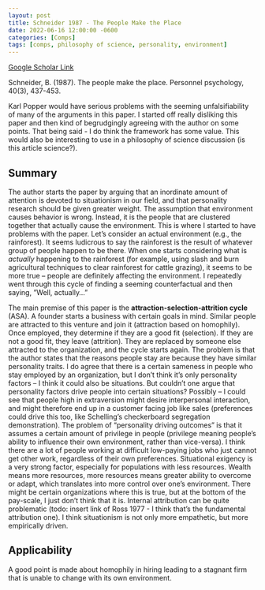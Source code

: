 ```yaml
---
layout: post
title: Schneider 1987 - The People Make the Place
date: 2022-06-16 12:00:00 -0600
categories: [Comps]
tags: [comps, philosophy of science, personality, environment]
---
```

[Google Scholar Link](https://scholar.google.com/scholar?hl=en&as_sdt=0%2C45&q=the+people+make+the+place&btnG=)

Schneider, B. (1987). The people make the place. Personnel psychology, 40(3), 437-453.

Karl Popper would have serious problems with the seeming unfalsifiability of many of the arguments in this paper.  I started off really disliking this paper and then kind of begrudgingly agreeing with the author on some points.  That being said - I do think the framework has some value.  This would also be interesting to use in a philosophy of science discussion (is this article science?).

## Summary
The author starts the paper by arguing that an inordinate amount of attention is devoted to situationism in our field, and that personality research should be given greater weight.  The assumption that environment causes behavior is wrong.  Instead, it is the people that are clustered together that actually cause the environment.  This is where I started to have problems with the paper.  Let’s consider an actual environment (e.g., the rainforest).  It seems ludicrous to say the rainforest is the result of whatever group of people happen to be there.  When one starts considering what is _actually_ happening to the rainforest (for example, using slash and burn agricultural techniques to clear rainforest for cattle grazing), it seems to be more true – people are definitely affecting the environment.  I repeatedly went through this cycle of finding a seeming counterfactual and then saying, ”Well, actually…”

The main premise of this paper is the **attraction-selection-attrition cycle** (ASA).  A founder starts a business with certain goals in mind.  Similar people are attracted to this venture and join it (attraction based on homophily).  Once employed, they determine if they are a good fit (selection).  If they are not a good fit, they leave (attrition).  They are replaced by someone else attracted to the organization, and the cycle starts again.  The problem is that the author states that the reasons people stay are because they have similar personality traits.  I do agree that there is a certain sameness in people who stay employed by an organization, but I don’t think it’s only personality factors – I think it could also be situations.  But couldn’t one argue that personality factors drive people into certain situations?  Possibly – I could see that people high in extraversion might desire interpersonal interaction, and might therefore end up in a customer facing job like sales (preferences could drive this too, like Schelling’s checkerboard segregation demonstration).  The problem of “personality driving outcomes” is that it assumes a certain amount of privilege in people (privilege meaning people’s ability to influence their own environment, rather than vice-versa).  I think there are a lot of people working at difficult low-paying jobs who just cannot get other work, regardless of their own preferences.  Situational exigency is a very strong factor, especially for populations with less resources.  Wealth means more resources, more resources means greater ability to overcome or adapt, which translates into more control over one’s environment.  There might be certain organizations where this is true, but at the bottom of the pay-scale, I just don’t think that it is.  Internal attribution can be quite problematic (todo: insert link of Ross 1977 - I think that’s the fundamental attribution one).  I think situationism is not only more empathetic, but more empirically driven.

## Applicability
A good point is made about homophily in hiring leading to a stagnant firm that is unable to change with its own environment.